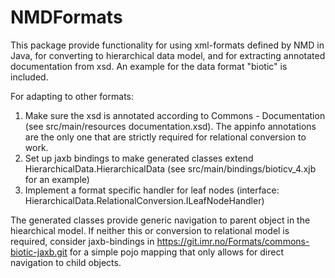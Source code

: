 # NMDFormats
This package provide functionality for using xml-formats defined by NMD in Java, for converting to hierarchical data model, and for extracting annotated documentation from xsd. 
An example for the data format "biotic" is included.

For adapting to other formats:
1. Make sure the xsd is annotated according to Commons - Documentation (see src/main/resources documentation.xsd). The appinfo annotations are the only one that are strictly required for relational conversion to work.
2. Set up jaxb bindings to make generated classes extend HierarchicalData.HierarchicalData (see src/main/bindings/bioticv_4.xjb for an example)
3. Implement a format specific handler for leaf nodes (interface: HierarchicalData.RelationalConversion.ILeafNodeHandler)

The generated classes provide generic navigation to parent object in the hiearchical model. If neither this or conversion to relational model is required, consider jaxb-bindings in https://git.imr.no/Formats/commons-biotic-jaxb.git for a simple pojo mapping that only allows for direct navigation to child objects.